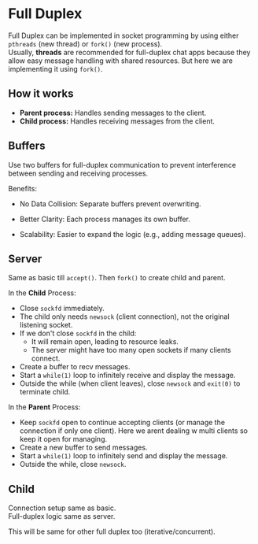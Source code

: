 # Full Duplex

Full Duplex can be implemented in socket programming by using either `pthreads` (new thread) or `fork()` (new process).  
Usually, **threads** are recommended for full-duplex chat apps because they allow easy message handling with shared resources. But here we are implementing it using `fork()`.

## How it works

- **Parent process:** Handles sending messages to the client.
- **Child process:** Handles receiving messages from the client.

## Buffers

Use two buffers for full-duplex communication to prevent interference between sending and receiving processes.

Benefits:

- No Data Collision: Separate buffers prevent overwriting.

- Better Clarity: Each process manages its own buffer.

- Scalability: Easier to expand the logic (e.g., adding message queues).

## Server

Same as basic till `accept()`. Then `fork()` to create child and parent.

In the **Child** Process:

- Close `sockfd` immediately.
- The child only needs `newsock` (client connection), not the original listening socket.
- If we don't close `sockfd` in the child:
  - It will remain open, leading to resource leaks.
  - The server might have too many open sockets if many clients connect.
- Create a buffer to recv messages.
- Start a `while(1)` loop to infinitely receive and display the message.
- Outside the while (when client leaves), close `newsock` and `exit(0)` to terminate child.

In the **Parent** Process:

- Keep `sockfd` open to continue accepting clients (or manage the connection if only one client). Here we arent dealing w multi clients so keep it open for managing.
- Create a new buffer to send messages.
- Start a `while(1)` loop to infinitely send and display the message.
- Outside the while, close `newsock`.

## Child

Connection setup same as basic.  
Full-duplex logic same as server.

This will be same for other full duplex too (iterative/concurrent).

